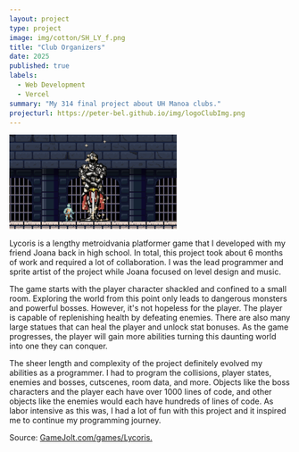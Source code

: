 ```yaml
---
layout: project
type: project
image: img/cotton/SH_LY_f.png
title: "Club Organizers"
date: 2025
published: true
labels:
  - Web Development
  - Vercel
summary: "My 314 final project about UH Manoa clubs."
projecturl: https://peter-bel.github.io/img/logoClubImg.png
---
```


<div class="text-center p-4">
  <img class="img-fluid" src="../img/cotton/ly_converted_image.png">
</div>

  Lycoris is a lengthy metroidvania platformer game that I developed with my friend Joana back in high school. In total, this project took about 6 months of work and required a lot of collaboration. I was the lead programmer and sprite artist of the project while Joana focused on level design and music.  
  
  The game starts with the player character shackled and confined to a small room. Exploring the world from this point only leads to dangerous monsters and powerful bosses. However, it's not hopeless for the player. The player is capable of replenishing health by defeating enemies. There are also many large statues that can heal the player and unlock stat bonuses. As the game progresses, the player will gain more abilities turning this daunting world into one they can conquer.

  The sheer length and complexity of the project definitely evolved my abilities as a programmer. I had to program the collisions, player states, enemies and bosses, cutscenes, room data, and more. Objects like the boss characters and the player each have over 1000 lines of code, and other objects like the enemies would each have hundreds of lines of code. As labor intensive as this was, I had a lot of fun with this project and it inspired me to continue my programming journey.

Source: <a href="https://gamejolt.com/games/Lycoris/903344"><i class="large github icon "></i>GameJolt.com/games/Lycoris.</a>
